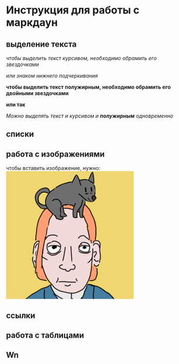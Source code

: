 # Инструкция для работы с маркдаун
## выделение текста

*чтобы выделить текст курсивом, необходимо обрамить его звездочками*

_или знаком нижнего подчеркивания_ 

**чтобы выделить текст полужирным, необходимо обрамить его двойными звездочками**

__или так__

_Можно выделять текст и курсивом и **полужирным** одновременно_




## списки
## работа с изображениями

чтобы вставить изображение, нужно:
![человек с собакой на голове](%D0%BF%D0%B8%D0%BA.png)


## ссылки
## работа с таблицами
## Wn